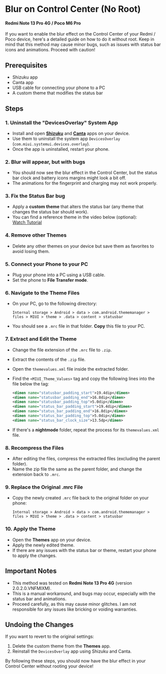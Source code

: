 # Blur on Control Center (No Root)
#### Redmi Note 13 Pro 4G / Poco M6 Pro

If you want to enable the blur effect on the Control Center of your Redmi /  Poco device, here's a detailed guide on how to do it without root. Keep in mind that this method may cause minor bugs, such as issues with status bar icons and animations. Proceed with caution!

## Prerequisites
- Shizuku app
- Canta app
- USB cable for connecting your phone to a PC
- A custom theme that modifies the status bar
  
## Steps

### 1. **Uninstall the "DevicesOverlay" System App**
   - Install and open [**Shizuku**](https://play.google.com/store/apps/details?id=moe.shizuku.privileged.api) and [**Canta**](https://github.com/samolego/Canta) apps on your device.
   - Use them to uninstall the system app `DevicesOverlay` (`com.miui.systemui.devices.overlay`).
   - Once the app is uninstalled, restart your phone.

### 2. **Blur will appear, but with bugs**
   - You should now see the blur effect in the Control Center, but the status bar clock and battery icons margins might look a bit off.
   - The animations for the fingerprint and charging may not work properly.

### 3. **Fix the Status Bar bug**
   - Apply a **custom theme** that alters the status bar (any theme that changes the status bar should work).
   - You can find a reference theme in the video below (optional):  
     [Watch Tutorial](https://www.youtube.com/watch?v=xFFApwR-AZ8)

### 4. **Remove other Themes**
   - Delete any other themes on your device but save them as favorites to avoid losing them.

### 5. **Connect your Phone to your PC**
   - Plug your phone into a PC using a USB cable.
   - Set the phone to **File Transfer mode**.

### 6. **Navigate to the Theme Files**
   - On your PC, go to the following directory:
     ```
     Internal storage > Android > data > com.android.thememanager > files > MIUI > theme > .data > content > statusbar
     ```
   - You should see a `.mrc` file in that folder. **Copy** this file to your PC.

### 7. **Extract and Edit the Theme**
   - Change the file extension of the `.mrc` file to `.zip`.
   - Extract the contents of the `.zip` file.
   - Open the `themevalues.xml` file inside the extracted folder.
   - Find the `<MIUI_Theme_Values>` tag and copy the following lines into the file below the tag:
     ```xml
     <dimen name="statusbar_padding_start">19.4dip</dimen>
     <dimen name="statusbar_padding_end">16.8dip</dimen>
     <dimen name="statusbar_padding_top">5.0dip</dimen>
     <dimen name="status_bar_padding_start">19.4dip</dimen>
     <dimen name="status_bar_padding_end">16.8dip</dimen>
     <dimen name="status_bar_padding_top">5.0dip</dimen>
     <dimen name="status_bar_clock_size">13.5dp</dimen>
     ```

   - If there's a **nightmode** folder, repeat the process for its `themevalues.xml` file.

### 8. **Recompress the Files**
   - After editing the files, compress the extracted files (excluding the parent folder).
   - Name the zip file the same as the parent folder, and change the extension back to `.mrc`.

### 9. **Replace the Original .mrc File**
   - Copy the newly created `.mrc` file back to the original folder on your phone:
     ```
     Internal storage > Android > data > com.android.thememanager > files > MIUI > theme > .data > content > statusbar
     ```

### 10. **Apply the Theme**
   - Open the **Themes** app on your device.
   - Apply the newly edited theme.
   - If there are any issues with the status bar or theme, restart your phone to apply the changes.

## Important Notes
- This method was tested on **Redmi Note 13 Pro 4G** (version 2.0.2.0.VNFMIXM).
- This is a manual workaround, and bugs may occur, especially with the status bar and animations.
- Proceed carefully, as this may cause minor glitches. I am not responsible for any issues like bricking or voiding warranties.

## Undoing the Changes
If you want to revert to the original settings:
1. Delete the custom theme from the **Themes** app.
2. Reinstall the `DevicesOverlay` app using Shizuku and Canta.

By following these steps, you should now have the blur effect in your Control Center without rooting your device!
